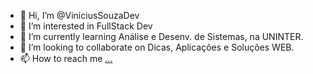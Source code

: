 - 👋 Hi, I’m @ViniciusSouzaDev
- 👀 I’m interested in FullStack Dev
- 🌱 I’m currently learning Análise e Desenv. de Sistemas, na UNINTER.
- 💞️ I’m looking to collaborate on Dicas, Aplicações e Soluções WEB.
- 📫 How to reach me [...](https://www.linkedin.com/in/viniciusbarretodev/)

<!---
ViniciusSouzaDev/ViniciusSouzaDev is a ✨ special ✨ repository because its `README.md` (this file) appears on your GitHub profile.
You can click the Preview link to take a look at your changes.
--->
